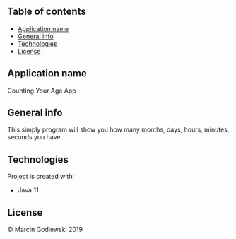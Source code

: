## Table of contents
* [Application name](#application-name)
* [General info](#general-info)
* [Technologies](#technologies)
* [License](#license)

## Application name
Counting Your Age App

## General info
This simply program will show you how many months, days, hours, minutes, seconds you have.
	
## Technologies
Project is created with:
* Java 11

## License
© Marcin Godlewski 2019
